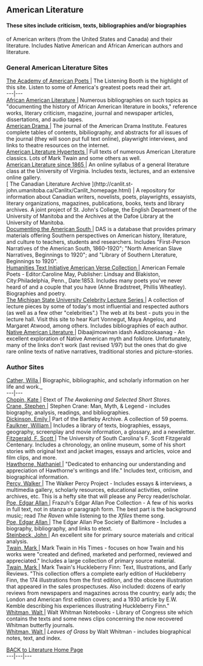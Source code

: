 ## American Literature

#### These sites include criticism, texts, bibliographies and/or biographies
of American writers (from the United States and Canada) and their literature.
Includes Native American and African American authors and literature.

### General American Literature Sites

[ The Academy of American Poets ](http://www.poets.org/) | The Listening Booth
is the highlight of this site. Listen to some of America's greatest poets read
their art.  
---|---  
[ African American Literature
](http://www.usc.edu/Library/Ref/Ethnic/black_lit_main.html) | Numerous
bibliographies on such topics as "documenting the history of African American
literature in books," reference works, literary criticism, magazine, journal
and newspaper articles, dissertations, and audio tapes.  
[ American Drama ](http://blues.fd1.uc.edu/www/amdrama/) | The journal of the
American Drama Institute. Features complete tables of contents, bibiliography,
and abstracts for all issues of the journal (they will soon put full text
online), playwright interviews, and links to theatre resources on the
internet.  
[ American Literature Hypertexts
](http://xroads.virginia.edu/~HYPER/hypertex.html) | Full texts of numerous
American Literature classics. Lots of Mark Twain and some others as well.  
[ American Literature since 1865 ](http://etext.virginia.edu/railton/enam312/)
|  An online syllabus of a general literature class at the University of
Virginia. Includes texts, lectures, and an extensive online gallery.  
[ The Canadian Literature Archive ](http://canlit.st-
john.umanitoba.ca/Canlitx/Canlit_homepage.html) |  A repository for
information about Canadian writers, novelists, poets, playwrights, essayists,
literary organizations, magazines, publications, books, texts and library
archives. A joint project of St. John's College, the English Department of the
University of Manitoba and the Archives at the Dafoe Library at the University
of Manitoba.  
[ Documenting the American South ](http://sunsite.unc.edu/docsouth/ ) |  DAS
is a database that provides primary materials offering Southern perspectives
on American history, literature, and culture to teachers, students and
researchers. Includes "First-Person Narratives of the American South,
1860-1920"; "North American Slave Narratives, Beginnings to 1920"; and
"Library of Southern Literature, Beginnings to 1920".  
[ Humanities Text Initiative American Verse Collection
](http://www.hti.umich.edu/bin/amv-idx.pl?type=header&byte=14163945) |
American Female Poets - Editor:Caroline May, Publisher: Lindsay and Blakiston,
City:Philadelphia, Penn., Date:1853. Includes many poets you've never heard of
and a couple that you have (Anne Bradstreet, Phillis Wheatley). Biographies
and poetry.  
[ The Michigan State University Celebrity Lecture Series
](http://hs1.hst.msu.edu/~cal/celeb/index.html) | A collection of lecture
pieces by some of today's most influential and respected authors (as well as a
few other "celebrities".) The web at its best - puts you in the lecture hall.
Visit this site to hear Kurt Vonnegut, Maya Angelou, and Margaret Atwood,
among others. Includes bibliographies of each author.  
[ Native American Literature
](http://indy4.fdl.cc.mn.us/~isk/stories/stories.html) | Dibaajimowinan idash
Aadizookaanag - An excellent exploration of Native American myth and folklore.
Unfortunately, many of the links don't work (last revised 1/97) but the ones
that do give rare online texts of native narratives, traditional stories and
picture-stories.  
  
###  Author Sites

[ Cather, Willa ](http://icg.harvard.edu/~cather/) |  Biographic,
bibliographic, and scholarly information on her life and work._  
---|---  
[ Chopin, Kate ](http://www.inform.umd.edu/EdRes/ReadingRoom/Fiction/Chopin/)
|  Etext of _The Awakening and Selected Short Stores._  
[ Crane, Stephen ](http://www.cwrl.utexas.edu/~mmaynard/Crane/crane.html) |
Stephen Crane: Man, Myth,  & Legend - includes biography, analysis, readings,
and bibliographies.  
[ Dickinson, Emily ](http://www.cc.columbia.edu/acis/bartleby/dickinson/) |
Part of the Bartleby Archive. A collection of 59 poems.  
[ Faulkner, William
](http://www.mcsr.olemiss.edu/~egjbp/faulkner/faulkner.html) |  Includes a
library of texts, biographies, essays, geography, screenplay and movie
information, a glossary, and a newsletter.  
[ Fitzgerald, F. Scott ](http://www.sc.edu/fitzgerald/index.html) |  The
University of South Carolina's F. Scott Fitzgerald Centenary. Includes a
chronology, an online museum, some of his short stories with original text and
jacket images, essays and articles, voice and film clips, and more.  
[ Hawthorne, Nathaniel ](http://eldred.ne.mediaone.net/nh/hawthorne.html) |
"Dedicated to enhancing our understanding and appreciation of Hawthorne's
writings and life." Includes text, criticism, and biographical information.  
[ Percy, Walker ](http://sunsite.unc.edu/wpercy/) | The Walker Percy Project -
Includes essays & interviews, a multimedia gallery, scholarly resources,
educational activities, online archives, etc. This is a hefty site that will
please any Percy reader/scholar.  
[ Poe, Edgar Allan ](http://www.angelfire.com/ga/frazuh/poe.html) |  Frazuh's
Edgar Allan Poe Collection - A few of his works in full text, not in stanza or
paragraph form. The best part is the background music; read _The Raven_ while
listening to the _Xfiles_ theme song.  
[ Poe, Edgar Allan ](http://raven.ubalt.edu/features/poe/) |  The Edgar Allan
Poe Society of Baltimore - Includes a biography, bibliography, and links to
etext.  
[ Steinbeck, John ](http://ocean.st.usm.edu/~wsimkins/steinb.html) |  An
excellent site for primary source materials and critical analysis.  
[ Twain, Mark ](http://etext.lib.virginia.edu/railton/index2.html) |  Mark
Twain in His Times - focuses on how Twain and his works were "created and
defined, marketed and performed, reviewed and appreciated." Includes a large
collection of primary source material.  
[ Twain, Mark ](http://etext.lib.virginia.edu/twain/huckfinn.html) |  Mark
Twain's Huckleberry Finn: Text, Illustrations, and Early Reviews. "This
collection offers a complete early edition of Huckleberry Finn, the 174
illustrations from the first edition, and the obscene illustration that
appeared in the sales prospectuses. Also included: dozens of early reviews
from newspapers and magazines across the country; early ads; the London and
American first edition covers; and a 1930 article by E.W. Kemble describing
his experiences illustrating Huckleberry Finn."  
[ Whitman, Walt ](http://memory.loc.gov/ammem/wwhome.html) |  Walt Whitman
Notebooks - Library of Congress site which contains the texts and some news
clips concerning the now recovered Whitman butterfly journals.  
[ Whitman, Walt ](http://www.cc.columbia.edu/acis/bartleby/whitman/index.html)
|  _Leaves of Grass_ by Walt Whitman - includes biographical notes, text, and
index.  
  
[BACK to Literature Home Page](shari.html)  
---|---|---

